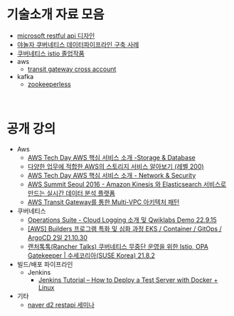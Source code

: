 # 기술소개 자료 모음
* [microsoft restful api 디자인](https://docs.microsoft.com/ko-kr/azure/architecture/best-practices/api-design)
* [야놀자 쿠버네티스 데이터파이프라인 구축 사례](https://speakerdeck.com/1ambda/machine-learning-on-kubernetes?slide=13)
* [쿠버네티스 istio 졸업작품](https://youtu.be/TDG2syZHrpI)
* aws
  * [transit gateway cross account](https://whchoi98.gitbook.io/aws-hybrid/3.-multiaccount/3.2.ram-multiaccount-tgw)
* kafka
  * [zookeeperless](https://learnk8s.io/kafka-ha-kubernetes)

<br>

# 공개 강의
* Aws
  * [AWS Tech Day AWS 핵심 서비스 소개 -Storage & Database](https://youtu.be/LoEeQe2jXYM)
  * [다양한 업무에 적합한 AWS의 스토리지 서비스 알아보기 (레벨 200) ](https://youtu.be/frZzYF0zvR0)
  * [AWS Tech Day AWS 핵심 서비스 소개 - Network & Security](https://youtu.be/7HvdFkVDCHQ)
  * [AWS Summit Seoul 2016 - Amazon Kinesis 와 Elasticsearch 서비스로 만드는 실시간 데이터 분석 플랫폼](https://youtu.be/SHVWcAW4RQ8)
  * [AWS Transit Gateway를 통한 Multi-VPC 아키텍처 패턴](https://youtu.be/vEFh0BQ3iOk)
* 쿠버네티스
  * [Operations Suite - Cloud Logging 소개 및 Qwiklabs Demo 22.9.15](https://youtu.be/RqQVxckJ2WM)
  * [[AWS] Builders 프로그램 특화 및 심화 과정 EKS / Container / GitOps / ArgoCD 2일 21.10.30](https://youtu.be/amyv5iCjGGM)
  * [랜처톡톡(Rancher Talks) 쿠버네티스 무중단 운영을 위한 Istio, OPA Gatekeeper | 수세코리아(SUSE Korea) 21.8.2](https://youtu.be/2Vk9ShkPxh8)
* 빌드/배포 파이프라인
  * Jenkins
    * [Jenkins Tutorial – How to Deploy a Test Server with Docker + Linux](https://youtu.be/f4idgaq2VqA)
* 기타
  * [naver d2 restapi 세미나](https://youtu.be/RP_f5dMoHFc)
